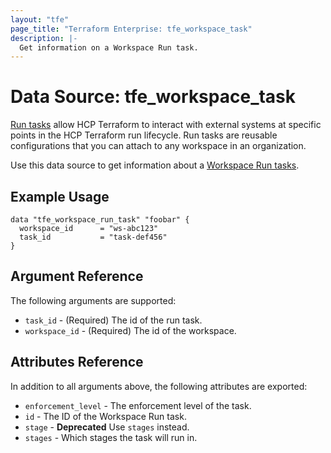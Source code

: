 ```yaml
---
layout: "tfe"
page_title: "Terraform Enterprise: tfe_workspace_task"
description: |-
  Get information on a Workspace Run task.
---
```


# Data Source: tfe_workspace_task

[Run tasks](https://developer.hashicorp.com/terraform/cloud-docs/workspaces/settings/run-tasks) allow HCP Terraform to interact with external systems at specific points in the HCP Terraform run lifecycle. Run tasks are reusable configurations that you can attach to any workspace in an organization.

Use this data source to get information about a [Workspace Run tasks](https://developer.hashicorp.com/terraform/cloud-docs/workspaces/settings/run-tasks#associating-run-tasks-with-a-workspace).

## Example Usage

```hcl
data "tfe_workspace_run_task" "foobar" {
  workspace_id      = "ws-abc123"
  task_id           = "task-def456"
}
```

## Argument Reference

The following arguments are supported:

* `task_id` - (Required) The id of the run task.
* `workspace_id` - (Required) The id of the workspace.

## Attributes Reference

In addition to all arguments above, the following attributes are exported:

* `enforcement_level` - The enforcement level of the task.
* `id` - The ID of the Workspace Run task.
* `stage` - **Deprecated** Use `stages` instead.
* `stages` - Which stages the task will run in.
